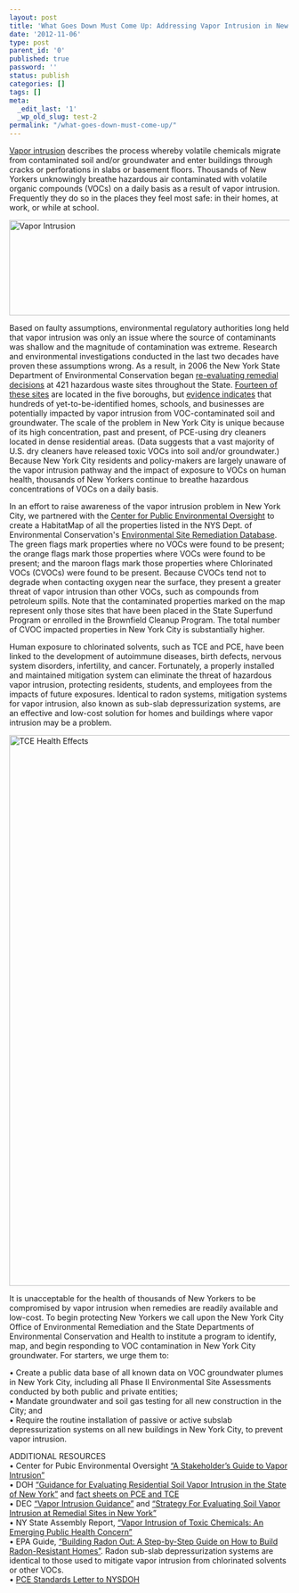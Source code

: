 ```yaml
---
layout: post
title: 'What Goes Down Must Come Up: Addressing Vapor Intrusion in New York City'
date: '2012-11-06'
type: post
parent_id: '0'
published: true
password: ''
status: publish
categories: []
tags: []
meta:
  _edit_last: '1'
  _wp_old_slug: test-2
permalink: "/what-goes-down-must-come-up/"
---
```

<p><a href="http://www.dec.ny.gov/regulations/2588.html" target="_blank">Vapor intrusion</a> describes the process whereby volatile chemicals migrate from contaminated soil and/or groundwater and enter buildings through cracks or perforations in slabs or basement floors. Thousands of New Yorkers unknowingly breathe hazardous air contaminated with volatile organic compounds (VOCs) on a daily basis as a result of vapor intrusion. Frequently they do so in the places they feel most safe: in their homes, at work, or while at school.</p>
<p><img title="Vapor Intrusion" src="{{ site.baseurl }}/assets/Vapor-Intrusion.jpg" alt="Vapor Intrusion" width="600" height="171" /></p>
<p>Based on faulty assumptions, environmental regulatory authorities long held that vapor intrusion was only an issue where the source of contaminants was shallow and the magnitude of contamination was extreme. Research and environmental investigations conducted in the last two decades have proven these assumptions wrong. As a result, in 2006 the New York State Department of Environmental Conservation began <a href="http://www.dec.ny.gov/docs/remediation_hudson_pdf/der13.pdf" target="_blank">re-evaluating remedial decisions</a> at 421 hazardous waste sites throughout the State. <a href="http://www.dec.ny.gov/regulations/51715.html" target="_blank">Fourteen of these sites</a> are located in the five boroughs, but <a href="http://www.cpeo.org/pubs/GreenpointPlumes.pdf" target="_blank">evidence indicates</a> that hundreds of yet-to-be-identified homes, schools, and businesses are potentially impacted by vapor intrusion from VOC-contaminated soil and groundwater. The scale of the problem in New York City is unique because of its high concentration, past and present, of PCE-using dry cleaners located in dense residential areas. (Data suggests that a vast majority of U.S. dry cleaners have released toxic VOCs into soil and/or groundwater.) Because New York City residents and policy-makers are largely unaware of the vapor intrusion pathway and the impact of exposure to VOCs on human health, thousands of New Yorkers continue to breathe hazardous concentrations of VOCs on a daily basis.</p>
<p><script type="text/javascript" src="http://habitatmap.org/markers/widget.js?lat=40.72644570551446&amp;lng=-73.93661499023438&amp;zoom=10&amp;type=Terrain&amp;maps[]=198&amp;maps[]=148&amp;maps[]=199&amp;colors[]=4&amp;colors[]=0&amp;colors[]=3&amp;key=AIzaSyDrEY4dhpOpc_HxhOL2a9QnRR8Gpq-XDHQ&amp;width=600&amp;height=546&amp;nopol=0&amp;nogrp=1"></script></p>
<p>In an effort to raise awareness of the vapor intrusion problem in New York City, we partnered with the <a href="http://www.cpeo.org/" target="_blank">Center for Public Environmental Oversight</a> to create a HabitatMap of all the properties listed in the NYS Dept. of Environmental Conservation's <a href="http://www.dec.ny.gov/cfmx/extapps/derexternal/index.cfm?pageid=3" target="_blank">Environmental Site Remediation Database</a>. The green flags mark properties where no VOCs were found to be present; the orange flags mark those properties where VOCs were found to be present; and the maroon flags mark those properties where Chlorinated VOCs (CVOCs) were found to be present. Because CVOCs tend not to degrade when contacting oxygen near the surface, they present a greater threat of vapor intrusion than other VOCs, such as compounds from petroleum spills. Note that the contaminated properties marked on the map represent only those sites that have been placed in the State Superfund Program or enrolled in the Brownfield Cleanup Program. The total number of CVOC impacted properties in New York City is substantially higher.</p>
<p>Human exposure to chlorinated solvents, such as TCE and PCE, have been linked to the development of autoimmune diseases, birth defects, nervous system disorders, infertility, and cancer. Fortunately, a properly installed and maintained mitigation system can eliminate the threat of hazardous vapor intrusion, protecting residents, students, and employees from the impacts of future exposures. Identical to radon systems, mitigation systems for vapor intrusion, also known as sub-slab depressurization systems, are an effective and low-cost solution for homes and buildings where vapor intrusion may be a problem.</p>
<p><img title="TCE Health Effects" src="{{ site.baseurl }}/assets/TCE_Health_Effects.jpg" alt="TCE Health Effects" width="600" height="988" /></p>
<p>It is unacceptable for the health of thousands of New Yorkers to be compromised by vapor intrusion when remedies are readily available and low-cost. To begin protecting New Yorkers we call upon the New York City Office of Environmental Remediation and the State Departments of Environmental Conservation and Health to institute a program to identify, map, and begin responding to VOC contamination in New York City groundwater. For starters, we urge them to:</p>
<p>• Create a public data base of all known data on VOC groundwater plumes in New York City, including all Phase II Environmental Site Assessments conducted by both public and private entities;<br />
• Mandate groundwater and soil gas testing for all new construction in the City; and<br />
• Require the routine installation of passive or active subslab depressurization systems on all new buildings in New York City, to prevent vapor intrusion.</p>
<p>ADDITIONAL RESOURCES<br />
• Center for Pubic Environmental Oversight <a href="http://www.cpeo.org/pubs/SGVI.pdf" target="_blank">“A Stakeholder’s Guide to Vapor Intrusion”</a><br />
• DOH <a href="http://www.health.state.ny.us/environmental/investigations/soil_gas/svi_guidance/index.htm" target="_blank">“Guidance for Evaluating Residential Soil Vapor Intrusion in the State of New York”</a> and <a href="http://www.health.state.ny.us/environmental/investigations/soil_gas/svi_guidance/index.htm" target="_blank">fact sheets on PCE and TCE</a><br />
• DEC <a href="http://www.dec.ny.gov/regulations/2588.html" target="_blank">“Vapor Intrusion Guidance”</a> and <a href="http://www.dec.ny.gov/docs/remediation_hudson_pdf/der13.pdf" target="_blank">“Strategy For Evaluating Soil Vapor Intrusion at Remedial Sites in New York”</a><br />
• NY State Assembly Report, <a href="http://assembly.state.ny.us/comm/Encon/20060201/" target="_blank">“Vapor Intrusion of Toxic Chemicals: An Emerging Public Health Concern”</a><br />
• EPA Guide, <a href="http://www.epa.gov/radon/pdfs/buildradonout.pdf" target="_blank">“Building Radon Out: A Step-by-Step Guide on How to Build Radon-Resistant Homes”</a>. Radon sub-slab depressurization systems are identical to those used to mitigate vapor intrusion from chlorinated solvents or other VOCs.<br />
• <a href="http://www.newtowncreekalliance.org/docs/PCE_DOH_Letter.pdf" target="_blank">PCE Standards Letter to NYSDOH</a></p>
